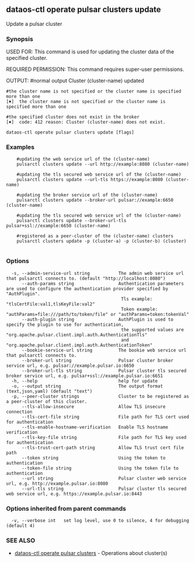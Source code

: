 ## dataos-ctl operate pulsar clusters update

Update a pulsar cluster

### Synopsis

USED FOR:
    This command is used for updating the cluster data of the specified cluster.

REQUIRED PERMISSION:
    This command requires super-user permissions.

OUTPUT:
    #normal output
    Cluster (cluster-name) updated

    #the cluster name is not specified or the cluster name is specified more than one
    [✖]  the cluster name is not specified or the cluster name is specified more than one

    #the specified cluster does not exist in the broker
    [✖]  code: 412 reason: Cluster (cluster-name) does not exist.



```
dataos-ctl operate pulsar clusters update [flags]
```

### Examples

```
    #updating the web service url of the (cluster-name)
    pulsarctl clusters update --url http://example:8080 (cluster-name)

    #updating the tls secured web service url of the (cluster-name)
    pulsarctl clusters update --url-tls https://example:8080 (cluster-name)

    #updating the broker service url of the (cluster-name)
    pulsarctl clusters update --broker-url pulsar://example:6650 (cluster-name)

    #updating the tls secured web service url of the (cluster-name)
    pulsarctl clusters update --broker-url-tls pulsar+ssl://example:6650 (cluster-name)

    #registered as a peer-cluster of the (cluster-name) clusters
    pulsarctl clusters update -p (cluster-a) -p (cluster-b) (cluster)


```

### Options

```
  -s, --admin-service-url string           The admin web service url that pulsarctl connects to. (default "http://localhost:8080")
      --auth-params string                 Authentication parameters are used to configure the authentication provider specified by "AuthPlugin".
                                            Tls example: "tlsCertFile:val1,tlsKeyFile:val2"
                                            Token example: "authParams=file:///path/to/token/file" or "authParams=token:tokenVal"
      --auth-plugin string                 AuthPlugin is used to specify the plugin to use for authentication,
                                            the supported values are "org.apache.pulsar.client.impl.auth.AuthenticationTls"
                                            and "org.apache.pulsar.client.impl.auth.AuthenticationToken"
      --bookie-service-url string          The bookie web service url that pulsarctl connects to.
      --broker-url string                  Pulsar cluster broker service url, e.g. pulsar://example.pulsar.io:6650
      --broker-url-tls string              Pulsar cluster tls secured broker service url, e.g. pulsar+ssl://example.pulsar.io:6651
  -h, --help                               help for update
  -o, --output string                      The output format (text,json,yaml) (default "text")
  -p, --peer-cluster strings               Cluster to be registered as a peer-cluster of this cluster.
      --tls-allow-insecure                 Allow TLS insecure connection
      --tls-cert-file string               File path for TLS cert used for authentication
      --tls-enable-hostname-verification   Enable TLS hostname verification
      --tls-key-file string                File path for TLS key used for authentication
      --tls-trust-cert-path string         Allow TLS trust cert file path
      --token string                       Using the token to authentication
      --token-file string                  Using the token file to authentication
      --url string                         Pulsar cluster web service url, e.g. http://example.pulsar.io:8080
      --url-tls string                     Pulsar cluster tls secured web service url, e.g. https://example.pulsar.io:8443
```

### Options inherited from parent commands

```
  -v, --verbose int   set log level, use 0 to silence, 4 for debugging (default 4)
```

### SEE ALSO

* [dataos-ctl operate pulsar clusters](dataos-ctl_operate_pulsar_clusters.md)	 - Operations about cluster(s)

